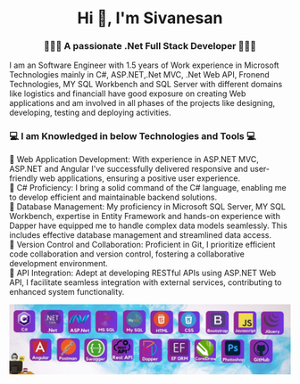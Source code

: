 
<h1 align="center">Hi 👋, I'm Sivanesan</h1>
<h3 align="center">👨🏻‍💻 A passionate .Net Full Stack Developer 👨🏻‍💻</h3>
<p>I am an Software Engineer with 1.5 years of Work experience in Microsoft Technologies mainly in C#, ASP.NET,.Net MVC, .Net Web API, Fronend Technologies, MY SQL Workbench and SQL Server with different domains like logistics and financialI have good exposure on creating Web applications and am involved in all phases of the projects like designing, developing, testing and deploying activities.</p>

<h3>💻 I am Knowledged in below Technologies and Tools 💻</h3>

  🌟 Web Application Development: With experience in ASP.NET MVC, ASP.NET and Angular I've successfully delivered responsive and user-friendly web applications, ensuring a positive user experience. <br>
  🌟 C# Proficiency: I bring a solid command of the C# language, enabling me to develop efficient and maintainable backend solutions.  <br>
  🌟 Database Management: My proficiency in Microsoft SQL Server, MY SQL Workbench, expertise in Entity Framework and hands-on experience with Dapper have equipped me to handle complex data models seamlessly. This includes effective database management and streamlined data access.    <br>
  🌟 Version Control and Collaboration: Proficient in Git, I prioritize efficient code collaboration and version control, fostering a collaborative development environment.   <br>
  🌟 API Integration: Adept at developing RESTful APIs using ASP.NET Web API, I facilitate seamless integration with external services, contributing to enhanced system functionality.  <br>

  



<img align="center" alt="coding" width="1300" src="https://raw.githubusercontent.com/sivanesansubramani/sivanesansubramani/main/banner.jpg">
<br>
